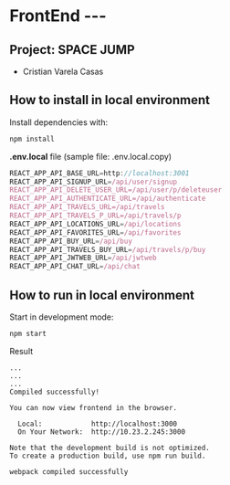 # FrontEnd --- 

## Project: SPACE JUMP
* Cristian Varela Casas

## How to install in local environment

Install dependencies with:
```sh
npm install
```

**.env.local** file (sample file: .env.local.copy)
```js
REACT_APP_API_BASE_URL=http://localhost:3001
REACT_APP_API_SIGNUP_URL=/api/user/signup
REACT_APP_API_DELETE_USER_URL=/api/user/p/deleteuser
REACT_APP_API_AUTHENTICATE_URL=/api/authenticate
REACT_APP_API_TRAVELS_URL=/api/travels
REACT_APP_API_TRAVELS_P_URL=/api/travels/p
REACT_APP_API_LOCATIONS_URL=/api/locations
REACT_APP_API_FAVORITES_URL=/api/favorites
REACT_APP_API_BUY_URL=/api/buy
REACT_APP_API_TRAVELS_BUY_URL=/api/travels/p/buy
REACT_APP_API_JWTWEB_URL=/api/jwtweb
REACT_APP_API_CHAT_URL=/api/chat
```

## How to run in local environment

Start in development mode:
```sh
npm start
```

Result
```log  
...
...
...
Compiled successfully!

You can now view frontend in the browser.

  Local:            http://localhost:3000
  On Your Network:  http://10.23.2.245:3000

Note that the development build is not optimized.
To create a production build, use npm run build.

webpack compiled successfully
```